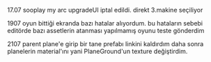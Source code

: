 17.07 sooplay
my arc upgradeUI iptal edildi. direkt 3.makine seçiliyor


1907 
oyun bittiği ekranda bazı hatalar alıyordum. bu hataların sebebi editörde bazı assetlerin atanması yapılmamış
oyunu teste gönderdim


2107
parent plane'e girip bir tane prefabı linkini kaldırdım
daha sonra planelerin material'ını yani PlaneGround'un texture değiştirdim.
